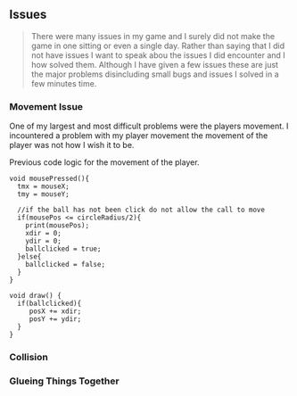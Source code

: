 ## Issues

> There were many issues in my game and I surely did not make the game in one sitting or even a single day. Rather than saying that I did not have issues I want to speak abou the issues I did encounter and I how solved them. Although I have given a few issues these are just the major problems disincluding small bugs and issues I solved in a few minutes time.  

### Movement Issue
One of my largest and most difficult problems were the players movement. I incountered a problem with my player movement the movement of the player was not how I wish it to be. 


Previous code logic for the movement of the player. 
``` processing
void mousePressed(){
  tmx = mouseX;
  tmy = mouseY;
  
  //if the ball has not been click do not allow the call to move
  if(mousePos <= circleRadius/2){
    print(mousePos);
    xdir = 0;
    ydir = 0;
    ballclicked = true;
  }else{
    ballclicked = false;
  }
}
```

``` processing
void draw() {
  if(ballclicked){
     posX += xdir;
     posY += ydir;
  }
}
```

### Collision

###  Glueing Things Together
